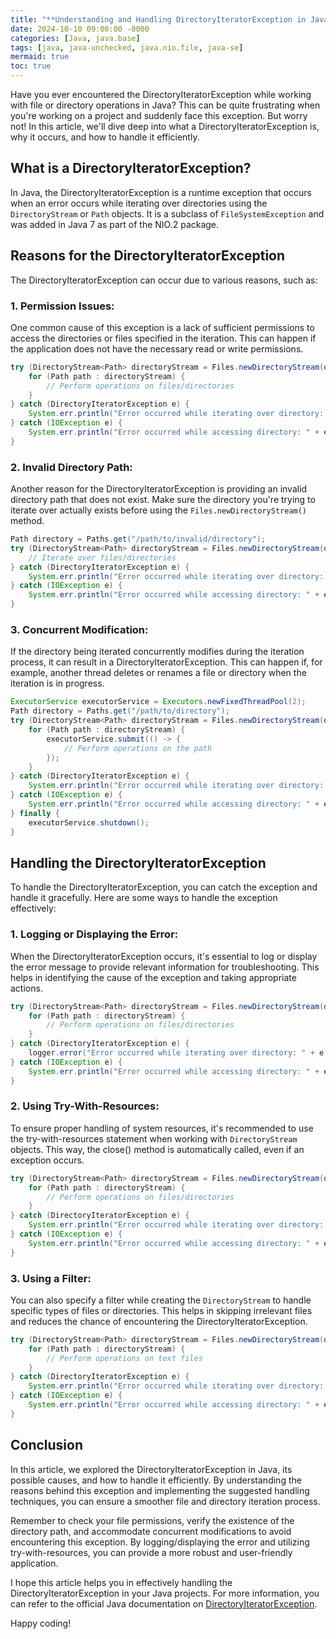 ```yaml
---
title: "**Understanding and Handling DirectoryIteratorException in Java**"
date: 2024-10-10 09:00:00 -0000
categories: [Java, java.base]
tags: [java, java-unchecked, java.nio.file, java-se]
mermaid: true
toc: true
---
```



Have you ever encountered the DirectoryIteratorException while working with file or directory operations in Java? This can be quite frustrating when you're working on a project and suddenly face this exception. But worry not! In this article, we'll dive deep into what a DirectoryIteratorException is, why it occurs, and how to handle it efficiently.

## What is a DirectoryIteratorException?

In Java, the DirectoryIteratorException is a runtime exception that occurs when an error occurs while iterating over directories using the `DirectoryStream` or `Path` objects. It is a subclass of `FileSystemException` and was added in Java 7 as part of the NIO.2 package.

## Reasons for the DirectoryIteratorException

The DirectoryIteratorException can occur due to various reasons, such as:

### 1. Permission Issues:
One common cause of this exception is a lack of sufficient permissions to access the directories or files specified in the iteration. This can happen if the application does not have the necessary read or write permissions.

```java
try (DirectoryStream<Path> directoryStream = Files.newDirectoryStream(directory)) {
    for (Path path : directoryStream) {
        // Perform operations on files/directories
    }
} catch (DirectoryIteratorException e) {
    System.err.println("Error occurred while iterating over directory: " + e.getCause());
} catch (IOException e) {
    System.err.println("Error occurred while accessing directory: " + e.getMessage());
}
```

### 2. Invalid Directory Path:
Another reason for the DirectoryIteratorException is providing an invalid directory path that does not exist. Make sure the directory you're trying to iterate over actually exists before using the `Files.newDirectoryStream()` method.

```java
Path directory = Paths.get("/path/to/invalid/directory");
try (DirectoryStream<Path> directoryStream = Files.newDirectoryStream(directory)) {
    // Iterate over files/directories
} catch (DirectoryIteratorException e) {
    System.err.println("Error occurred while iterating over directory: " + e.getCause());
} catch (IOException e) {
    System.err.println("Error occurred while accessing directory: " + e.getMessage());
}
```

### 3. Concurrent Modification:
If the directory being iterated concurrently modifies during the iteration process, it can result in a DirectoryIteratorException. This can happen if, for example, another thread deletes or renames a file or directory when the iteration is in progress.

```java
ExecutorService executorService = Executors.newFixedThreadPool(2);
Path directory = Paths.get("/path/to/directory");
try (DirectoryStream<Path> directoryStream = Files.newDirectoryStream(directory)) {
    for (Path path : directoryStream) {
        executorService.submit(() -> {
            // Perform operations on the path
        });
    }
} catch (DirectoryIteratorException e) {
    System.err.println("Error occurred while iterating over directory: " + e.getCause());
} catch (IOException e) {
    System.err.println("Error occurred while accessing directory: " + e.getMessage());
} finally {
    executorService.shutdown();
}
```

## Handling the DirectoryIteratorException

To handle the DirectoryIteratorException, you can catch the exception and handle it gracefully. Here are some ways to handle the exception effectively:

### 1. Logging or Displaying the Error:
When the DirectoryIteratorException occurs, it's essential to log or display the error message to provide relevant information for troubleshooting. This helps in identifying the cause of the exception and taking appropriate actions.

```java
try (DirectoryStream<Path> directoryStream = Files.newDirectoryStream(directory)) {
    for (Path path : directoryStream) {
        // Perform operations on files/directories
    }
} catch (DirectoryIteratorException e) {
    logger.error("Error occurred while iterating over directory: " + e.getCause().getMessage());
} catch (IOException e) {
    System.err.println("Error occurred while accessing directory: " + e.getMessage());
}
```

### 2. Using Try-With-Resources:
To ensure proper handling of system resources, it's recommended to use the try-with-resources statement when working with `DirectoryStream` objects. This way, the close() method is automatically called, even if an exception occurs.

```java
try (DirectoryStream<Path> directoryStream = Files.newDirectoryStream(directory)) {
    for (Path path : directoryStream) {
        // Perform operations on files/directories
    }
} catch (DirectoryIteratorException e) {
    System.err.println("Error occurred while iterating over directory: " + e.getCause());
} catch (IOException e) {
    System.err.println("Error occurred while accessing directory: " + e.getMessage());
}
```

### 3. Using a Filter:
You can also specify a filter while creating the `DirectoryStream` to handle specific types of files or directories. This helps in skipping irrelevant files and reduces the chance of encountering the DirectoryIteratorException.

```java
try (DirectoryStream<Path> directoryStream = Files.newDirectoryStream(directory, "*.txt")) {
    for (Path path : directoryStream) {
        // Perform operations on text files
    }
} catch (DirectoryIteratorException e) {
    System.err.println("Error occurred while iterating over directory: " + e.getCause());
} catch (IOException e) {
    System.err.println("Error occurred while accessing directory: " + e.getMessage());
}
```

## Conclusion

In this article, we explored the DirectoryIteratorException in Java, its possible causes, and how to handle it efficiently. By understanding the reasons behind this exception and implementing the suggested handling techniques, you can ensure a smoother file and directory iteration process.

Remember to check your file permissions, verify the existence of the directory path, and accommodate concurrent modifications to avoid encountering this exception. By logging/displaying the error and utilizing try-with-resources, you can provide a more robust and user-friendly application.

I hope this article helps you in effectively handling the DirectoryIteratorException in your Java projects. For more information, you can refer to the official Java documentation on [DirectoryIteratorException](https://docs.oracle.com/en/java/javase/11/docs/api/java.base/java/nio/file/DirectoryIteratorException.html).

Happy coding!